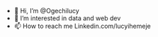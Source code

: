 - 👋 Hi, I’m @Ogechilucy
- 👀 I’m interested in data and web dev 
- 📫 How to reach me Linkedin.com/lucyihemeje

<!---
Ogechilucy/Ogechilucy is a ✨ special ✨ repository because its `README.md` (this file) appears on your GitHub profile.
You can click the Preview link to take a look at your changes.
--->
